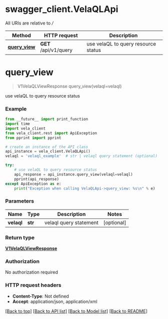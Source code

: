 # swagger_client.VelaQLApi

All URIs are relative to */*

Method | HTTP request | Description
------------- | ------------- | -------------
[**query_view**](VelaQLApi.md#query_view) | **GET** /api/v1/query | use velaQL to query resource status

# **query_view**
> V1VelaQLViewResponse query_view(velaql=velaql)

use velaQL to query resource status

### Example

```python
from __future__ import print_function
import time
import vela_client
from vela_client.rest import ApiException
from pprint import pprint

# create an instance of the API class
api_instance = vela_client.VelaQLApi()
velaql = 'velaql_example'  # str | velaql query statement (optional)

try:
    # use velaQL to query resource status
    api_response = api_instance.query_view(velaql=velaql)
    pprint(api_response)
except ApiException as e:
    print("Exception when calling VelaQLApi->query_view: %s\n" % e)
```

### Parameters

Name | Type | Description  | Notes
------------- | ------------- | ------------- | -------------
 **velaql** | **str**| velaql query statement | [optional] 

### Return type

[**V1VelaQLViewResponse**](V1VelaQLViewResponse.md)

### Authorization

No authorization required

### HTTP request headers

 - **Content-Type**: Not defined
 - **Accept**: application/json, application/xml

[[Back to top]](#) [[Back to API list]](../README.md#documentation-for-api-endpoints) [[Back to Model list]](../README.md#documentation-for-models) [[Back to README]](../README.md)

